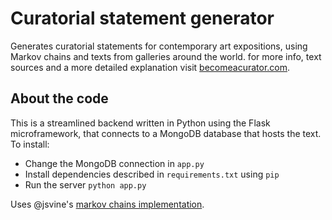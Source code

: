 # Curatorial statement generator

Generates curatorial statements for contemporary art expositions, using Markov chains and texts from galleries around the world. for more info, text sources and a more detailed explanation visit [becomeacurator.com](http://becomeacurator.com).

## About the code

This is a streamlined backend written in Python using the Flask microframework, that connects to a MongoDB database that hosts the text. To install:

* Change the MongoDB connection in `app.py`
* Install dependencies described in `requirements.txt` using `pip`
* Run the server `python app.py`

Uses @jsvine's [markov chains implementation](https://github.com/jsvine/markovify/).
